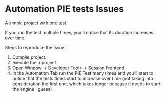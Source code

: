 # Automation PIE tests Issues

A simple project with one test.

If you ran the test multiple times, you'll notice that its duration increases over time.

Steps to reproduce the issue:

 1. Compile project.
 2. execute the .uproject.
 3. Open Window -> Developer Tools -> Session Frontend.
 4. In the Automation Tab run the PIE Test many times and you'll start to notice that the tests times start to increase over time (not taking into consideration the first one, which takes longer because it needs to start the engine I guess).  
